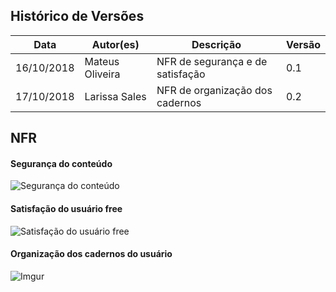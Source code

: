 
## Histórico de Versões

|Data| Autor(es) |Descrição| Versão|
|--|--|--|--|
| 16/10/2018 | Mateus Oliveira  | NFR de segurança e de satisfação | 0.1 |
| 17/10/2018 | Larissa Sales | NFR de organização dos cadernos | 0.2 |

## NFR

#### Segurança do conteúdo
![Segurança do conteúdo](https://i.imgur.com/DZiVsXy.png)

#### Satisfação do usuário free
![Satisfação do usuário free](https://i.imgur.com/HvIosgP.png)

#### Organização dos cadernos do usuário
![Imgur](https://i.imgur.com/FTyDMtR.jpg)

